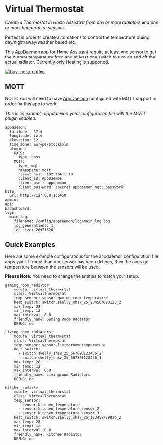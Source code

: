 Virtual Thermostat
==================

_Create a Thermostat in Home Assistant from one or more radiators and one or more temperature sensors_

Perfect in order to create automations to control the temperature during day/night/away/weather based etc.

This [AppDaemon](https://appdaemon.readthedocs.io/en/latest/#) app for [Home Assistant](https://www.home-assistant.io/) require at least one sensor to get the current temperature from and at least one switch to turn on and off the actual radiator. Currently only Heating is supported.

[![buy-me-a-coffee](https://www.buymeacoffee.com/assets/img/custom_images/orange_img.png)](https://www.buymeacoffee.com/EvTheFuture)

## MQTT
NOTE: You will need to have [AppDaemon](https://appdaemon.readthedocs.io/en/latest/#) configured with MQTT support in order for this app to work.

*This is an example appdaemon.yaml configuration file with the MQTT plugin enabled:*
```
appdaemon:
  latitude:  57.0
  longitude: 12.0
  elevation: 12
  time_zone: Europe/Stockholm
  plugins:
    HASS:
      type: hass
    MQTT:
      type: mqtt
      namespace: mqtt
      client_host: 192.168.1.10
      client_id: AppDaemon
      client_user: appdaemon
      client_password: !secret appdaemon_mqtt_password
http:
  url: http://127.0.0.1:5050
admin:
api:
hadashboard:
logs:
  main_log:
    filename: /config/appdaemon/log/main_log.log
    log_generations: 1
    log_size: 20971520
```

## Quick Examples

Here are some example configurations for the appdaemon configuration file apps.yaml. If more than one sensor has been defines, then the average temperature between the sensors will be used.

**Please Note:** You need to change the entities to match your setup.
```
gaming_room_radiator:
    module: virtual_thermostat
    class: VirtualThermostat
    temp_sensor: sensor.gaming_room_temperature
    heat_switch: switch.shelly_shsw_25_234567890123_2
    max_temp: 28
    min_temp: 12
    max_interval: 0.8
    friendly_name: Gaming Room Radiator
    DEBUG: no

living_room_radiators:
    module: virtual_thermostat
    class: VirtualThermostat
    temp_sensor: sensor.livingroom_temperature
    heat_switch: 
      - switch.shelly_shsw_25_567890123456_2:
      - switch.shelly_shsw_25_567890123456_1:
    max_temp: 28
    min_temp: 12
    max_interval: 0.8
    friendly_name: Livingroom Radiators
    DEBUG: no

kitchen_radiator:
    module: virtual_thermostat
    class: VirtualThermostat
    temp_sensor:
      - sensor.kitchen_temperature
      - sensor.kitchen_temperature_sensor_2
      - sensor.kitchen_temperature_sensor_3
    heat_switch: switch.shelly_shsw_25_1234567890ab_2
    max_temp: 28
    min_temp: 12
    max_interval: 0.8
    friendly_name: Kitchen Radiator
    DEBUG: no
```

